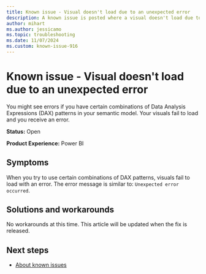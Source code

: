 ```yaml
---
title: Known issue - Visual doesn't load due to an unexpected error
description: A known issue is posted where a visual doesn't load due to an unexpected error.
author: mihart
ms.author: jessicamo
ms.topic: troubleshooting  
ms.date: 11/07/2024
ms.custom: known-issue-916
---
```


# Known issue - Visual doesn't load due to an unexpected error

You might see errors if you have certain combinations of Data Analysis Expressions (DAX) patterns in your semantic model. Your visuals fail to load and you receive an error.

**Status:** Open

**Product Experience:** Power BI

## Symptoms

When you try to use certain combinations of DAX patterns, visuals fail to load with an error. The error message is similar to: `Unexpected error occurred`.

## Solutions and workarounds

No workarounds at this time. This article will be updated when the fix is released.

## Next steps

- [About known issues](https://support.fabric.microsoft.com/known-issues)

